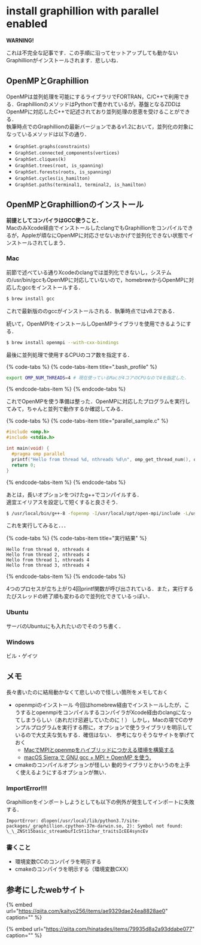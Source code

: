 # install graphillion with parallel enabled

**WARNING!**

これは不完全な記事です．この手順に沿ってセットアップしても動かないGraphillionがインストールされます．悲しいね．

## OpenMPとGraphillion

OpenMPは並列処理を可能にするライブラリでFORTRAN，C/C++で利用できる．GraphillionのメソッドはPythonで書かれているが，基盤となるZDDはOpenMPに対応したC++で記述されており並列処理の恩恵を受けることができる．  
執筆時点でのGraphillionの最新バージョンであるv1.2において，並列化の対象になっているメソッドは以下の通り．

* `GraphSet.graphs(constraints)`
* `GraphSet.connected_components(vertices)`
* `GraphSet.cliques(k)`
* `GraphSet.trees(root, is_spanning)`
* `GraphSet.forests(roots, is_spanning)`
* `GraphSet.cycles(is_hamilton)`
* `GraphSet.paths(terminal1, terminal2, is_hamilton)`

## OpenMPとGraphillionのインストール

**前提としてコンパイラはGCC使うこと．**  
MacのみXcode経由でインストールしたclangでもGraphillionをコンパイルできるが，Appleが頑なにOpenMPに対応させないおかげで並列化できない状態でインストールされてしまう．

### Mac

前節で述べている通りXcodeのclangでは並列化できないし，システムの/usr/bin/gccもOpenMPに対応していないので，homebrewからOpenMPに対応したgccをインストールする．

```bash
$ brew install gcc
```

これで最新版ののgccがインストールされる．執筆時点ではv8.2である．

続いて，OpenMPIをインストールしOpenMPライブラリを使用できるようにする．

```bash
$ brew install openmpi --with-cxx-bindings
```

最後に並列処理で使用するCPUのコア数を指定する．

{% code-tabs %}
{% code-tabs-item title=".bash\_profile" %}
```bash
export OMP_NUM_THREADS=4 # 現在使っているMacが4コアのCPUなので4を指定した．
```
{% endcode-tabs-item %}
{% endcode-tabs %}

これでOpenMPを使う準備は整った．OpenMPに対応したプログラムを実行してみて，ちゃんと並列で動作するか確認してみる．

{% code-tabs %}
{% code-tabs-item title="parallel\_sample.c" %}
```c
#include <omp.h>
#include <stdio.h>

int main(void) {
  #pragma omp parallel
  printf("Hello from thread %d, nthreads %d\n", omp_get_thread_num(), omp_get_num_threads());
  return 0;
}
```
{% endcode-tabs-item %}
{% endcode-tabs %}

あとは，長いオプションをつけたg++でコンパイルする．  
適宜エイリアスを設定して短くすると良さそう．

```bash
$ /usr/local/bin/g++-8 -fopenmp -I/usr/local/opt/open-mpi/include -L/usr/local/opt/open-mpi/lib -lmpi parallel_sample.c
```

これを実行してみると．．．

{% code-tabs %}
{% code-tabs-item title="実行結果" %}
```text
Hello from thread 0, nthreads 4
Hello from thread 2, nthreads 4
Hello from thread 1, nthreads 4
Hello from thread 3, nthreads 4
```
{% endcode-tabs-item %}
{% endcode-tabs %}

4つのプロセスが立ち上がり4回printf関数が呼び出されている．また，実行するたびスレッドの終了順も変わるので並列化できているっぽい．

### Ubuntu

サーバのUbuntuにも入れたいのでそのうち書く．

### Windows

ビル・ゲイツ

## メモ

長々書いたのに結局動かなくて悲しいので怪しい箇所をメモしておく

* openmpiのインストール 今回はhomebrew経由でインストールしたが，こうするとopenmpiをコンパイルするコンパイラがXcode経由のclangになってしまうらしい（あれだけ忌避していたのに！） しかし，Macの項でCのサンプルプログラムを実行する際に，オプションで使うライブラリを明示しているので大丈夫な気もする．確信はない． 参考になりそうなサイトを挙げておく
  * [MacでMPIとopenmpをハイブリッドにつかえる環境を構築する](https://qiita.com/himo/items/c30d83d0f7642fb3af57)
  * [macOS Sierra で GNU gcc + MPI + OpenMP を使う.](https://qiita.com/syoyo/items/676d1e1c07aef26a49e2)
* cmakeのコンパイルオプションが怪しい 動的ライブラリとかいうのを上手く使えるようにするオプションが無い．

### ImportError!!!

Graphillionをインポートしようとしても以下の例外が発生してインポートに失敗する．

`ImportError: dlopen(/usr/local/lib/python3.7/site-packages/_graphillion.cpython-37m-darwin.so, 2): Symbol not found: \_\_ZNSt15basic_streambufIcSt11char_traitsIcEE4syncEv`

### 書くこと

* 環境変数CCのコンパイラを明示する
* cmakeのコンパイラを明示する（環境変数CXX）

## 参考にしたwebサイト

{% embed url="https://qiita.com/kaityo256/items/ae9329dae24ea8828ae0" caption="" %}

{% embed url="https://qiita.com/hinatades/items/79935d8a2a93ddabe077" caption="" %}

